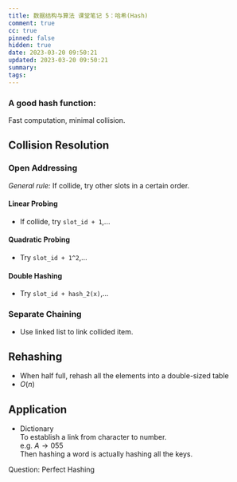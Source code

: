 ```yaml
---
title: 数据结构与算法 课堂笔记 5：哈希(Hash)
comment: true
cc: true
pinned: false
hidden: true
date: 2023-03-20 09:50:21
updated: 2023-03-20 09:50:21
summary:
tags:
---
```

### A good hash function:
Fast computation, minimal collision.
## Collision Resolution
### Open Addressing
*General rule:* If collide, try other slots in a certain order.
#### Linear Probing
* If collide, try `slot_id + 1`,...
#### Quadratic Probing
* Try `slot_id + 1^2`,...
#### Double Hashing
* Try `slot_id + hash_2(x)`,...
### Separate Chaining
* Use linked list to link collided item.

## Rehashing
* When half full, rehash all the elements into a double-sized table
* $O(n)$

## Application
* Dictionary\
To establish a link from character to number.\
e.g. $A \rightarrow 055$\
Then hashing a word is actually hashing all the keys.

Question: Perfect Hashing
